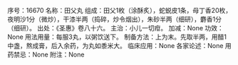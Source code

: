 序号：16670
名称：田父丸
组成：田父1枚（涂酥炙），蛇蜕皮1条，母丁香20枚，夜明沙1分（微炒），干漆半两（捣碎，炒令烟出），朱砂半两（细研），麝香1分（细研）。
出处：《圣惠》卷八十六。
主治：小儿一切疳。
加减：None
功效：None
用法用量：每服3丸，以粥饮送下。
制备方法：上为末。先取半两，用醋1中盏，熬成膏，后入余药，为丸如黍米大。
临床应用：None
各家论述：None
用药禁忌：None
附注：None
